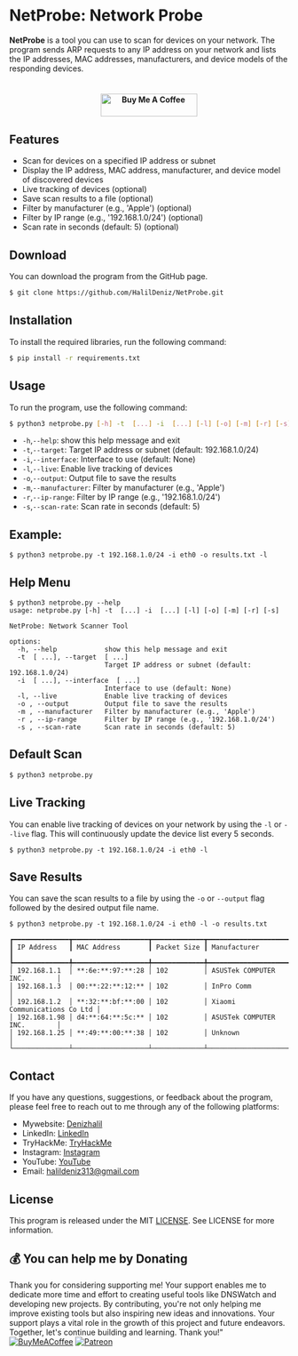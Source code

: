 # NetProbe: Network Probe

**NetProbe** is a tool you can use to scan for devices on your network. The program sends ARP requests to any IP address on your network and lists the IP addresses, MAC addresses, manufacturers, and device models of the responding devices.

<h4 align="center">
<br>
   <a href="https://buymeacoffee.com/halildeniz" target="_blank"><img src="https://cdn.buymeacoffee.com/buttons/default-orange.png" alt="Buy Me A Coffee" height="41" width="174"></a>
</h4>


## Features

- Scan for devices on a specified IP address or subnet
- Display the IP address, MAC address, manufacturer, and device model of discovered devices
- Live tracking of devices (optional)
- Save scan results to a file (optional)
- Filter by manufacturer (e.g., 'Apple') (optional)
- Filter by IP range (e.g., '192.168.1.0/24') (optional)
- Scan rate in seconds (default: 5) (optional)

## Download

You can download the program from the GitHub page.
```bash
$ git clone https://github.com/HalilDeniz/NetProbe.git
```

## Installation

To install the required libraries, run the following command:

```bash
$ pip install -r requirements.txt
```

## Usage

To run the program, use the following command:

```bash
$ python3 netprobe.py [-h] -t  [...] -i  [...] [-l] [-o] [-m] [-r] [-s]
```

- `-h`,`--help`: show this help message and exit
- `-t`,`--target`: Target IP address or subnet (default: 192.168.1.0/24)
- `-i`,`--interface`: Interface to use (default: None)
- `-l`,`--live`: Enable live tracking of devices
- `-o`,`--output`: Output file to save the results
- `-m`,`--manufacturer`: Filter by manufacturer (e.g., 'Apple')
- `-r`,`--ip-range`: Filter by IP range (e.g., '192.168.1.0/24')
- `-s`,`--scan-rate`: Scan rate in seconds (default: 5)

## Example:

```shell
$ python3 netprobe.py -t 192.168.1.0/24 -i eth0 -o results.txt -l
```
## Help Menu
```shell
$ python3 netprobe.py --help                      
usage: netprobe.py [-h] -t  [...] -i  [...] [-l] [-o] [-m] [-r] [-s]

NetProbe: Network Scanner Tool

options:
  -h, --help            show this help message and exit
  -t  [ ...], --target  [ ...]
                        Target IP address or subnet (default: 192.168.1.0/24)
  -i  [ ...], --interface  [ ...]
                        Interface to use (default: None)
  -l, --live            Enable live tracking of devices
  -o , --output         Output file to save the results
  -m , --manufacturer   Filter by manufacturer (e.g., 'Apple')
  -r , --ip-range       Filter by IP range (e.g., '192.168.1.0/24')
  -s , --scan-rate      Scan rate in seconds (default: 5)

```                                               


## Default Scan

```bash
$ python3 netprobe.py 
```

## Live Tracking

You can enable live tracking of devices on your network by using the `-l` or `--live` flag. This will continuously update the device list every 5 seconds.

```shell
$ python3 netprobe.py -t 192.168.1.0/24 -i eth0 -l
```

## Save Results
You can save the scan results to a file by using the `-o` or `--output` flag followed by the desired output file name.
```
$ python3 netprobe.py -t 192.168.1.0/24 -i eth0 -l -o results.txt
```

```shell
┏━━━━━━━━━━━━━━┳━━━━━━━━━━━━━━━━━━━┳━━━━━━━━━━━━━┳━━━━━━━━━━━━━━━━━━━━━━━━━━━━━━┓
┃ IP Address   ┃ MAC Address       ┃ Packet Size ┃ Manufacturer                 ┃
┡━━━━━━━━━━━━━━╇━━━━━━━━━━━━━━━━━━━╇━━━━━━━━━━━━━╇━━━━━━━━━━━━━━━━━━━━━━━━━━━━━━┩
│ 192.168.1.1  │ **:6e:**:97:**:28 │ 102         │ ASUSTek COMPUTER INC.        │
│ 192.168.1.3  │ 00:**:22:**:12:** │ 102         │ InPro Comm                   │
│ 192.168.1.2  │ **:32:**:bf:**:00 │ 102         │ Xiaomi Communications Co Ltd │
│ 192.168.1.98 │ d4:**:64:**:5c:** │ 102         │ ASUSTek COMPUTER INC.        │
│ 192.168.1.25 │ **:49:**:00:**:38 │ 102         │ Unknown                      │
└──────────────┴───────────────────┴─────────────┴──────────────────────────────┘
```

## Contact
If you have any questions, suggestions, or feedback about the program, please feel free to reach out to me through any of the following platforms:



- Mywebsite: [Denizhalil](https://denizhalil.com)
- LinkedIn: [LinkedIn](https://www.linkedin.com/in/halil-ibrahim-deniz/)
- TryHackMe: [TryHackMe](https://tryhackme.com/p/halilovic)
- Instagram: [Instagram](https://www.instagram.com/deniz.halil333/)
- YouTube: [YouTube](https://www.youtube.com/c/HalilDeniz)
- Email: halildeniz313@gmail.com


## License

This program is released under the MIT [LICENSE](LICENSE). See LICENSE for more information.

## 💰 You can help me by Donating
Thank you for considering supporting me! Your support enables me to dedicate more time and effort to creating useful tools like DNSWatch and developing new projects. By contributing, you're not only helping me improve existing tools but also inspiring new ideas and innovations. Your support plays a vital role in the growth of this project and future endeavors. Together, let's continue building and learning. Thank you!"
[![BuyMeACoffee](https://img.shields.io/badge/Buy%20Me%20a%20Coffee-ffdd00?style=for-the-badge&logo=buy-me-a-coffee&logoColor=black)](https://buymeacoffee.com/halildeniz) 
[![Patreon](https://img.shields.io/badge/Patreon-F96854?style=for-the-badge&logo=patreon&logoColor=white)](https://patreon.com/denizhalil) 

  
